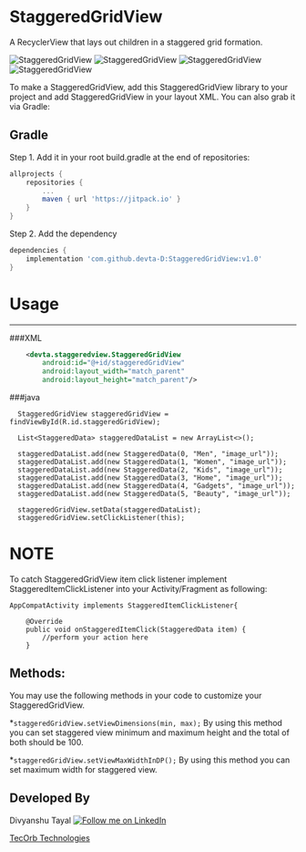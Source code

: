 # StaggeredGridView
A RecyclerView that lays out children in a staggered grid formation.

![StaggeredGridView](/zero.gif)  ![StaggeredGridView](/one.gif)  ![StaggeredGridView](/two.gif)  ![StaggeredGridView](/three.gif)

To make a StaggeredGridView, add this StaggeredGridView library to your project and add StaggeredGridView in your layout XML. You can also grab it via Gradle:

Gradle
------------
Step 1. Add it in your root build.gradle at the end of repositories:
```groovy
allprojects {
	repositories {
		...
		maven { url 'https://jitpack.io' }
	}
}
```
Step 2. Add the dependency
```groovy
dependencies {
	implementation 'com.github.devta-D:StaggeredGridView:v1.0'
}
```

# Usage
--------
###XML
```xml
    <devta.staggeredview.StaggeredGridView
        android:id="@+id/staggeredGridView"
        android:layout_width="match_parent"
        android:layout_height="match_parent"/>
```

###java
``` 
  StaggeredGridView staggeredGridView = findViewById(R.id.staggeredGridView);

  List<StaggeredData> staggeredDataList = new ArrayList<>();

  staggeredDataList.add(new StaggeredData(0, "Men", "image_url"));
  staggeredDataList.add(new StaggeredData(1, "Women", "image_url"));
  staggeredDataList.add(new StaggeredData(2, "Kids", "image_url"));
  staggeredDataList.add(new StaggeredData(3, "Home", "image_url"));
  staggeredDataList.add(new StaggeredData(4, "Gadgets", "image_url"));
  staggeredDataList.add(new StaggeredData(5, "Beauty", "image_url"));

  staggeredGridView.setData(staggeredDataList);
  staggeredGridView.setClickListener(this);
```

# NOTE
To catch StaggeredGridView item click listener implement StaggeredItemClickListener into your Activity/Fragment as following:

```
AppCompatActivity implements StaggeredItemClickListener{

    @Override
    public void onStaggeredItemClick(StaggeredData item) {
        //perform your action here
    }
```

## Methods:

You may use the following methods in your code to customize your StaggeredGridView.

*`staggeredGridView.setViewDimensions(min, max);` By using this method you can set staggered view minimum and maximum height and the total of both should be 100.

*`staggeredGridView.setViewMaxWidthInDP();` By using this method you can set maximum width for staggered view.

Developed By
--------

Divyanshu Tayal
<a href="https://www.linkedin.com/in/divyanshu-tayal-4a95b2aa/">
 <img alt="Follow me on LinkedIn"
 src="http://data.pkmmte.com/temp/social_linkedin_logo.png" />
</a>

<a href="https://tecorb.com/">TecOrb Technologies</a>

